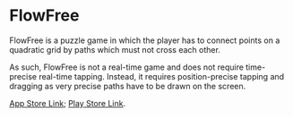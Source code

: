 # FlowFree

FlowFree is a puzzle game in which the player has to connect points on a quadratic grid by paths which must not cross each other.

As such, FlowFree is not a real-time game and does not require time-precise real-time tapping. Instead, it requires position-precise tapping and dragging as very precise paths have to be drawn on the screen.

[App Store Link](https://apps.apple.com/us/app/flow-free/id526641427); [Play Store Link](https://play.google.com/store/apps/details?id=com.bigduckgames.flow).
